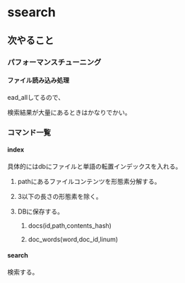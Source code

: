 # ssearch

## 次やること

### パフォーマンスチューニング

#### ファイル読み込み処理

ead_allしてるので、

検索結果が大量にあるときはかなりでかい。

### コマンド一覧

#### index

具体的にはdbにファイルと単語の転置インデックスを入れる。

1. pathにあるファイルコンテンツを形態素分解する。

2. 3以下の長さの形態素を除く。

3. DBに保存する。

	1. docs(id,path,contents\_hash)

	2. doc_words(word,doc\_id,linum)

#### search

検索する。
